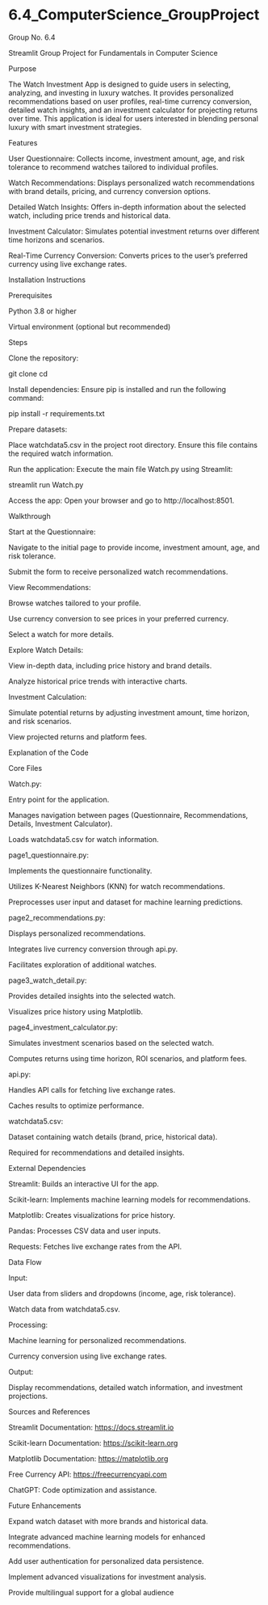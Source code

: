 # 6.4_ComputerScience_GroupProject
Group No. 6.4

Streamlit Group Project for Fundamentals in Computer Science

Purpose

The Watch Investment App is designed to guide users in selecting, analyzing, and investing in luxury watches. It provides personalized recommendations based on user profiles, real-time currency conversion, detailed watch insights, and an investment calculator for projecting returns over time. This application is ideal for users interested in blending personal luxury with smart investment strategies.

Features

User Questionnaire: Collects income, investment amount, age, and risk tolerance to recommend watches tailored to individual profiles.

Watch Recommendations: Displays personalized watch recommendations with brand details, pricing, and currency conversion options.

Detailed Watch Insights: Offers in-depth information about the selected watch, including price trends and historical data.

Investment Calculator: Simulates potential investment returns over different time horizons and scenarios.

Real-Time Currency Conversion: Converts prices to the user’s preferred currency using live exchange rates.

Installation Instructions

Prerequisites

Python 3.8 or higher

Virtual environment (optional but recommended)

Steps

Clone the repository:

git clone <repository-url>
cd <repository-folder>

Install dependencies:
Ensure pip is installed and run the following command:

pip install -r requirements.txt

Prepare datasets:

Place watchdata5.csv in the project root directory. Ensure this file contains the required watch information.

Run the application:
Execute the main file Watch.py using Streamlit:

streamlit run Watch.py

Access the app:
Open your browser and go to http://localhost:8501.

Walkthrough

Start at the Questionnaire:

Navigate to the initial page to provide income, investment amount, age, and risk tolerance.

Submit the form to receive personalized watch recommendations.

View Recommendations:

Browse watches tailored to your profile.

Use currency conversion to see prices in your preferred currency.

Select a watch for more details.

Explore Watch Details:

View in-depth data, including price history and brand details.

Analyze historical price trends with interactive charts.

Investment Calculation:

Simulate potential returns by adjusting investment amount, time horizon, and risk scenarios.

View projected returns and platform fees.

Explanation of the Code

Core Files

Watch.py:

Entry point for the application.

Manages navigation between pages (Questionnaire, Recommendations, Details, Investment Calculator).

Loads watchdata5.csv for watch information.

page1_questionnaire.py:

Implements the questionnaire functionality.

Utilizes K-Nearest Neighbors (KNN) for watch recommendations.

Preprocesses user input and dataset for machine learning predictions.

page2_recommendations.py:

Displays personalized recommendations.

Integrates live currency conversion through api.py.

Facilitates exploration of additional watches.

page3_watch_detail.py:

Provides detailed insights into the selected watch.

Visualizes price history using Matplotlib.

page4_investment_calculator.py:

Simulates investment scenarios based on the selected watch.

Computes returns using time horizon, ROI scenarios, and platform fees.

api.py:

Handles API calls for fetching live exchange rates.

Caches results to optimize performance.

watchdata5.csv:

Dataset containing watch details (brand, price, historical data).

Required for recommendations and detailed insights.

External Dependencies

Streamlit: Builds an interactive UI for the app.

Scikit-learn: Implements machine learning models for recommendations.

Matplotlib: Creates visualizations for price history.

Pandas: Processes CSV data and user inputs.

Requests: Fetches live exchange rates from the API.

Data Flow

Input:

User data from sliders and dropdowns (income, age, risk tolerance).

Watch data from watchdata5.csv.

Processing:

Machine learning for personalized recommendations.

Currency conversion using live exchange rates.

Output:

Display recommendations, detailed watch information, and investment projections.

Sources and References

Streamlit Documentation: https://docs.streamlit.io

Scikit-learn Documentation: https://scikit-learn.org

Matplotlib Documentation: https://matplotlib.org

Free Currency API: https://freecurrencyapi.com

ChatGPT: Code optimization and assistance.

Future Enhancements

Expand watch dataset with more brands and historical data.

Integrate advanced machine learning models for enhanced recommendations.

Add user authentication for personalized data persistence.

Implement advanced visualizations for investment analysis.

Provide multilingual support for a global audience
